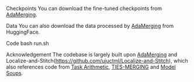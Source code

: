 Checkpoints
You can download the fine-tuned checkpoints from [AdaMerging](https://github.com/EnnengYang/AdaMerging).

Data
You can also download the data processed by [AdaMerging](https://github.com/EnnengYang/AdaMerging) from HuggingFace.

Code
bash run.sh

Acknowledgement
The codebase is largely built upon [AdaMerging](https://github.com/EnnengYang/AdaMerging) and Localize-and-Stitch(https://github.com/uiuctml/Localize-and-Stitch), which also references code from [Task Arithmetic](https://github.com/mlfoundations/task_vectors), [TIES-MERGING](https://github.com/prateeky2806/ties-merging) and [Model Soups](https://github.com/mlfoundations/model-soups).
